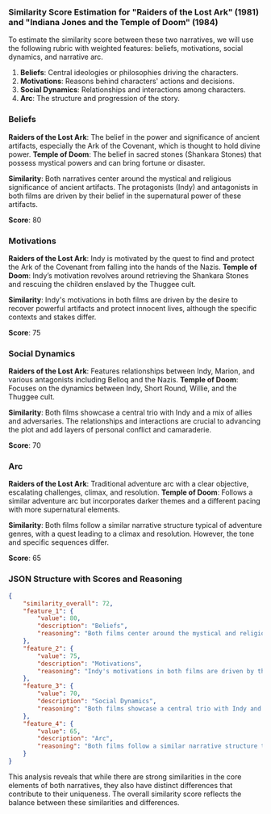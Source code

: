 ### Similarity Score Estimation for "Raiders of the Lost Ark" (1981) and "Indiana Jones and the Temple of Doom" (1984)

To estimate the similarity score between these two narratives, we will use the following rubric with weighted features: beliefs, motivations, social dynamics, and narrative arc.

1. **Beliefs**: Central ideologies or philosophies driving the characters.
2. **Motivations**: Reasons behind characters' actions and decisions.
3. **Social Dynamics**: Relationships and interactions among characters.
4. **Arc**: The structure and progression of the story.

### Beliefs
**Raiders of the Lost Ark**: The belief in the power and significance of ancient artifacts, especially the Ark of the Covenant, which is thought to hold divine power.
**Temple of Doom**: The belief in sacred stones (Shankara Stones) that possess mystical powers and can bring fortune or disaster.

**Similarity**: Both narratives center around the mystical and religious significance of ancient artifacts. The protagonists (Indy) and antagonists in both films are driven by their belief in the supernatural power of these artifacts.

**Score**: 80

### Motivations
**Raiders of the Lost Ark**: Indy is motivated by the quest to find and protect the Ark of the Covenant from falling into the hands of the Nazis.
**Temple of Doom**: Indy’s motivation revolves around retrieving the Shankara Stones and rescuing the children enslaved by the Thuggee cult.

**Similarity**: Indy's motivations in both films are driven by the desire to recover powerful artifacts and protect innocent lives, although the specific contexts and stakes differ.

**Score**: 75

### Social Dynamics
**Raiders of the Lost Ark**: Features relationships between Indy, Marion, and various antagonists including Belloq and the Nazis.
**Temple of Doom**: Focuses on the dynamics between Indy, Short Round, Willie, and the Thuggee cult.

**Similarity**: Both films showcase a central trio with Indy and a mix of allies and adversaries. The relationships and interactions are crucial to advancing the plot and add layers of personal conflict and camaraderie.

**Score**: 70

### Arc
**Raiders of the Lost Ark**: Traditional adventure arc with a clear objective, escalating challenges, climax, and resolution.
**Temple of Doom**: Follows a similar adventure arc but incorporates darker themes and a different pacing with more supernatural elements.

**Similarity**: Both films follow a similar narrative structure typical of adventure genres, with a quest leading to a climax and resolution. However, the tone and specific sequences differ.

**Score**: 65

### JSON Structure with Scores and Reasoning

```json
{
    "similarity_overall": 72,
    "feature_1": {
        "value": 80,
        "description": "Beliefs",
        "reasoning": "Both films center around the mystical and religious significance of ancient artifacts. The protagonists and antagonists are driven by their belief in the supernatural power of these artifacts."
    },
    "feature_2": {
        "value": 75,
        "description": "Motivations",
        "reasoning": "Indy's motivations in both films are driven by the desire to recover powerful artifacts and protect innocent lives, although the specific contexts and stakes differ."
    },
    "feature_3": {
        "value": 70,
        "description": "Social Dynamics",
        "reasoning": "Both films showcase a central trio with Indy and a mix of allies and adversaries. The relationships and interactions are crucial to advancing the plot and add layers of personal conflict and camaraderie."
    },
    "feature_4": {
        "value": 65,
        "description": "Arc",
        "reasoning": "Both films follow a similar narrative structure typical of adventure genres, with a quest leading to a climax and resolution. However, the tone and specific sequences differ."
    }
}
```

This analysis reveals that while there are strong similarities in the core elements of both narratives, they also have distinct differences that contribute to their uniqueness. The overall similarity score reflects the balance between these similarities and differences.
